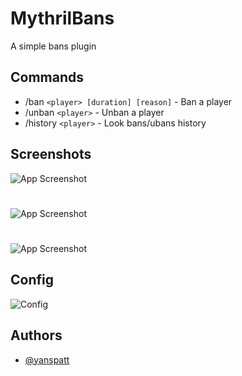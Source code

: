 
# MythrilBans

A simple bans plugin




## Commands

- /ban `<player> [duration] [reason]` - Ban a player
- /unban `<player>` - Unban a player
- /history `<player>` - Look bans/ubans history


## Screenshots

![App Screenshot](https://cdn.discordapp.com/attachments/1054390724050812998/1054928694432501810/image.png)
#
![App Screenshot](https://cdn.discordapp.com/attachments/1054390724050812998/1054928782735187998/image.png)
#
![App Screenshot](https://cdn.discordapp.com/attachments/1054390724050812998/1054928909239590992/image.png)


## Config

![Config](https://cdn.discordapp.com/attachments/1054390724050812998/1054929010234245190/image.png)
## Authors

- [@yanspatt](https://www.github.com/yspatt)


